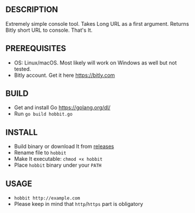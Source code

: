 ## DESCRIPTION

Extremely simple console tool. Takes Long URL as a first argument.
Returns Bitly short URL to console. That's It.

## PREREQUISITES
* OS: Linux/macOS. Most likely will work on Windows as well but not tested.
* Bitly account. Get it here https://bitly.com

## BUILD
* Get and install Go https://golang.org/dl/
* Run `go build hobbit.go`

## INSTALL
* Build binary or download It from [releases](https://github.com/shuienko/hobbit/releases)
* Rename file to `hobbit`
* Make It executable: `chmod +x hobbit`
* Place `hobbit` binary under your `PATH`

## USAGE
* `hobbit http://example.com`
* Please keep in mind that `http`/`https` part is obligatory
